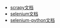 - [scrapy文档](https://docs.scrapy.org/en/latest/)
- [selenium文档](https://www.selenium.dev/documentation/en/)
- [selenium-python文档](https://selenium-python-zh.readthedocs.io/en/latest/index.html)
